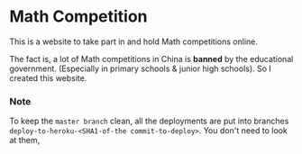 # Math Competition
This is a website to take part in and hold Math competitions online.

The fact is, a lot of Math competitions in China is **banned** by the educational government. (Especially in primary schools & junior high schools). So I created this website.


### Note
To keep the `master branch` clean, all the deployments are put into branches `deploy-to-heroku-<SHA1-of-the commit-to-deploy>`. You don't need to look at them,
